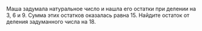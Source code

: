 Маша задумала натуральное число и нашла его остатки при делении на 3, 6 и 9. Сумма этих остатков оказалась равна 15. Найдите остаток от деления задуманного числа на 18.